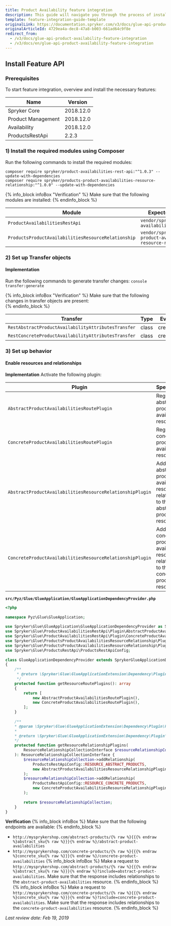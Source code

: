 ```yaml
---
title: Product Availability feature integration
description: This guide will navigate you through the process of installing and configuring the Product Availability feature in Spryker OS.
template: feature-integration-guide-template
originalLink: https://documentation.spryker.com/v3/docs/glue-api-product-availability-feature-integration
originalArticleId: 4729ea4a-dec8-47a8-b003-661ad64c9f8e
redirect_from:
  - /v3/docs/glue-api-product-availability-feature-integration
  - /v3/docs/en/glue-api-product-availability-feature-integration
---
```


## Install Feature API
### Prerequisites
To start feature integration, overview and install the necessary features:

| Name | Version |
| --- | --- |
| Spryker Core | 2018.12.0 |
|  Product Management| 2018.12.0 |
| Availability | 2018.12.0 |
| ProductsRestApi  | 2.2.3 |
### 1) Install the required modules using Composer

Run the following commands to install the required modules:
```
composer require spryker/product-availabilities-rest-api:"^1.0.3" --update-with-dependencies
composer require spryker/products-product-availabilities-resource-relationship:"^1.0.0" --update-with-dependencies
```

{% info_block infoBox "Verification" %}
Make sure that the following modules are installed:
{% endinfo_block %}

| Module | Expected directory |
| --- | --- |
| `ProductAvailabilitiesRestApi` | `vendor/spryker/product-availabilities-rest-api` |
| `ProductsProductAvailabilitiesResourceRelationship` | `vendor/spryker/products-product-availabilities-resource-relationship` |

### 2) Set up Transfer objects
#### Implementation
Run the following commands to generate transfer changes:
`console transfer:generate
`

{% info_block infoBox "Verification" %}
Make sure that the following changes in transfer objects are present:	
{% endinfo_block %}

|Transfer  | Type | Event | Path |
| --- | --- | --- | --- |
| `RestAbstractProductAvailabilityAttributesTransfer` | class | created | `src/Generated/Shared/Transfer/RestAbstractProductAvailabilityAttributesTransfer` |
| `RestConcreteProductAvailabilityAttributesTransfer` | class | created | `src/Generated/Shared/Transfer/RestConcreteProductAvailabilityAttributesTransfer` |

### 3) Set up behavior
#### Enable resources and relationships
**Implementation**
Activate the following plugin:

| Plugin | Specification | Prerequisites | Namespace |
| --- | --- | --- | --- |
| `AbstractProductAvailabilitiesRoutePlugin` | Registers the abstract product availabilities resource. | None | `Spryker\Glue\ProductAvailabilitiesRestApi\Plugin` |
| `ConcreteProductAvailabilitiesRoutePlugin` | Registers the concrete product availabilities resource. | None | `Spryker\Glue\ProductAvailabilitiesRestApi\Plugin` |
| `AbstractProductAvailabilitiesResourceRelationshipPlugin` | Adds the abstract product availability resource as a relationship to the abstract product resource. | None | `Spryker\Glue\ProductsProductAvailabilitiesResourceRelationship\Plugin` |
| `ConcreteProductAvailabilitiesResourceRelationshipPlugin` | Adds the concrete product availability resource as a relationship to the concrete product resource. | None | `Spryker\Glue\ProductsProductAvailabilitiesResourceRelationship\Plugin` |

**`src/Pyz/Glue/GlueApplication/GlueApplicationDependencyProvider.php`**
```php
<?php
 
namespace Pyz\Glue\GlueApplication;
 
use Spryker\Glue\GlueApplication\GlueApplicationDependencyProvider as SprykerGlueApplicationDependencyProvider;
use Spryker\Glue\ProductAvailabilitiesRestApi\Plugin\AbstractProductAvailabilitiesRoutePlugin;
use Spryker\Glue\ProductAvailabilitiesRestApi\Plugin\ConcreteProductAvailabilitiesRoutePlugin;
use Spryker\Glue\ProductsProductAvailabilitiesResourceRelationship\Plugin\AbstractProductAvailabilitiesResourceRelationshipPlugin;
use Spryker\Glue\ProductsProductAvailabilitiesResourceRelationship\Plugin\ConcreteProductAvailabilitiesResourceRelationshipPlugin;
use Spryker\Glue\ProductsRestApi\ProductsRestApiConfig;
 
class GlueApplicationDependencyProvider extends SprykerGlueApplicationDependencyProvider
{
    /**
     * @return \Spryker\Glue\GlueApplicationExtension\Dependency\Plugin\ResourceRoutePluginInterface[]
     */
    protected function getResourceRoutePlugins(): array
    {
        return [
            new AbstractProductAvailabilitiesRoutePlugin(),
            new ConcreteProductAvailabilitiesRoutePlugin(),
        ];
    }
 
    /**
    * @param \Spryker\Glue\GlueApplicationExtension\Dependency\Plugin\ResourceRelationshipCollectionInterface $resourceRelationshipCollection
    *
    * @return \Spryker\Glue\GlueApplicationExtension\Dependency\Plugin\ResourceRelationshipCollectionInterface
    */
    protected function getResourceRelationshipPlugins(
        ResourceRelationshipCollectionInterface $resourceRelationshipCollection
    ): ResourceRelationshipCollectionInterface {
        $resourceRelationshipCollection->addRelationship(
            ProductsRestApiConfig::RESOURCE_ABSTRACT_PRODUCTS,
            new AbstractProductAvailabilitiesResourceRelationshipPlugin()
        );
        $resourceRelationshipCollection->addRelationship(
            ProductsRestApiConfig::RESOURCE_CONCRETE_PRODUCTS,
            new ConcreteProductAvailabilitiesResourceRelationshipPlugin()
        );
 
        return $resourceRelationshipCollection;
    }
}
```

**Verification**
{% info_block infoBox %}
Make sure that the following endpoints are available:
{% endinfo_block %}

* `http://mysprykershop.com/abstract-products/{% raw %}{{{% endraw %}abstract_sku{% raw %}}}{% endraw %}/abstract-product-availabilities`
* `http://mysprykershop.com/concrete-products/{% raw %}{{{% endraw %}concrete_sku{% raw %}}}{% endraw %}/concrete-product-availabilities`
{% info_block infoBox %}
Make a request to `http://mysprykershop.com/abstract-products/{% raw %}{{{% endraw %}abstract_sku{% raw %}}}{% endraw %}?include=abstract-product-availabilities`. Make sure that the response includes relationships to the `abstract-product-availabilities` resource.
{% endinfo_block %}
{% info_block infoBox %}
Make a request to `http://mysprykershop.com/concrete-products/{% raw %}{{{% endraw %}concrete_sku{% raw %}}}{% endraw %}?include=concrete-product-availabilities`. Make sure that the response includes relationships to the `concrete-product-availabilities` resource.
{% endinfo_block %}

_Last review date: Feb 19, 2019_
